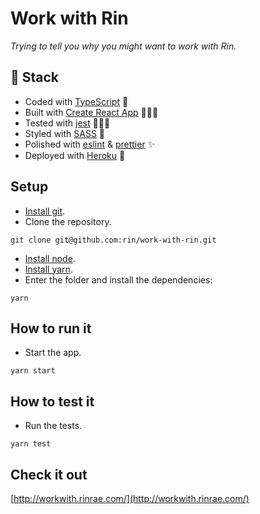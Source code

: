 # Work with Rin
*Trying to tell you why you might want to work with Rin.*

## 🥞 Stack
- Coded with [TypeScript](https://www.typescriptlang.org/) 🤖
- Built with [Create React App](https://github.com/facebook/create-react-app) 🧘🏽‍♂️
- Tested with [jest](https://jestjs.io/) 🕵🏽‍♀️
- Styled with [SASS](https://sass-lang.com/) 👚
- Polished with [eslint](https://eslint.org/) & [prettier](https://prettier.io/) ✨
- Deployed with [Heroku](http://heroku.com/) 🔧

## Setup
- [Install git](https://git-scm.com/book/en/v2/Getting-Started-Installing-Git).
- Clone the repository. 
```
git clone git@github.com:rin/work-with-rin.git
```
- [Install node](https://nodejs.org/en/download/package-manager/).
- [Install yarn](https://classic.yarnpkg.com/en/docs/install).
- Enter the folder and install the dependencies: 
```
yarn
```

## How to run it
- Start the app. 
```
yarn start
```

## How to test it
- Run the tests.
```
yarn test
```

## Check it out
[http://workwith.rinrae.com/](http://workwith.rinrae.com/)